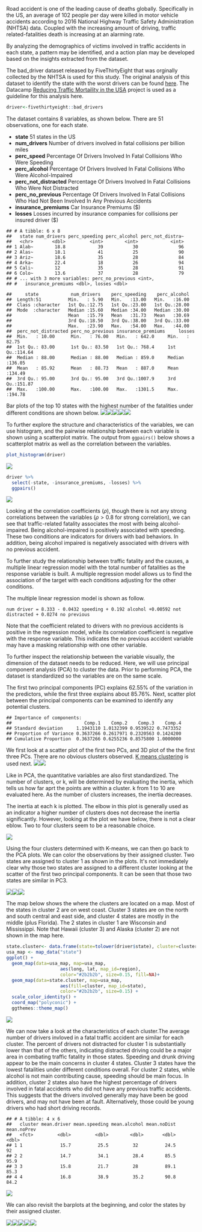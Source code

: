 Road accident is one of the leading cause of deaths globally. Specifically in the US, an average of 102 people per day were killed in motor vehicle accidents according to 2016 National Highway Traffic Safety Administration (NHTSA) data. Coupled with the increasing amount of driving, traffic related-fatalities death is increasing at an alarming rate.

By analyzing the demographics of victims involved in traffic accidents in each state, a pattern may be identified, and a action plan may be developed based on the insights extracted from the dataset.

The bad\_driver dataset released by FiveThirtyEight that was orginally collected by the NHTSA is used for this study. The original analysis of this dataset to identify the state with the worst drivers can be found [here](https://fivethirtyeight.com/features/which-state-has-the-worst-drivers/). The Datacamp [Reducing Traffic Mortaility in the USA](https://www.datacamp.com/projects/464) project is used as a guideline for this analysis here.

``` r
driver<-fivethirtyeight::bad_drivers
```

The dataset contains 8 variables, as shown below. There are 51 observations, one for each state.

-   **state** 51 states in the US
-   **num\_drivers** Number of drivers involved in fatal collisions per billion miles
-   **perc\_speed** Percentage Of Drivers Involved In Fatal Collisions Who Were Speeding
-   **perc\_alcohol** Percentage Of Drivers Involved In Fatal Collisions Who Were Alcohol-Impaired
-   **perc\_not\_distracted** Percentage Of Drivers Involved In Fatal Collisions Who Were Not Distracted
-   **perc\_no\_previous** Percentage Of Drivers Involved In Fatal Collisions Who Had Not Been Involved In Any Previous Accidents
-   **insurance\_premiums** Car Insurance Premiums ($)
-   **losses** Losses incurred by insurance companies for collisions per insured driver ($)

<!-- -->

    ## # A tibble: 6 x 8
    ##   state num_drivers perc_speeding perc_alcohol perc_not_distra~
    ##   <chr>       <dbl>         <int>        <int>            <int>
    ## 1 Alab~        18.8            39           30               96
    ## 2 Alas~        18.1            41           25               90
    ## 3 Ariz~        18.6            35           28               84
    ## 4 Arka~        22.4            18           26               94
    ## 5 Cali~        12              35           28               91
    ## 6 Colo~        13.6            37           28               79
    ## # ... with 3 more variables: perc_no_previous <int>,
    ## #   insurance_premiums <dbl>, losses <dbl>

    ##     state            num_drivers    perc_speeding    perc_alcohol  
    ##  Length:51          Min.   : 5.90   Min.   :13.00   Min.   :16.00  
    ##  Class :character   1st Qu.:12.75   1st Qu.:23.00   1st Qu.:28.00  
    ##  Mode  :character   Median :15.60   Median :34.00   Median :30.00  
    ##                     Mean   :15.79   Mean   :31.73   Mean   :30.69  
    ##                     3rd Qu.:18.50   3rd Qu.:38.00   3rd Qu.:33.00  
    ##                     Max.   :23.90   Max.   :54.00   Max.   :44.00  
    ##  perc_not_distracted perc_no_previous insurance_premiums     losses      
    ##  Min.   : 10.00      Min.   : 76.00   Min.   : 642.0     Min.   : 82.75  
    ##  1st Qu.: 83.00      1st Qu.: 83.50   1st Qu.: 768.4     1st Qu.:114.64  
    ##  Median : 88.00      Median : 88.00   Median : 859.0     Median :136.05  
    ##  Mean   : 85.92      Mean   : 88.73   Mean   : 887.0     Mean   :134.49  
    ##  3rd Qu.: 95.00      3rd Qu.: 95.00   3rd Qu.:1007.9     3rd Qu.:151.87  
    ##  Max.   :100.00      Max.   :100.00   Max.   :1301.5     Max.   :194.78

Bar plots of the top 10 states with the highest number of the fatalities under different conditions are shown below. ![](bad_driver_files/figure-markdown_github/EDA_plot-1.png)![](bad_driver_files/figure-markdown_github/EDA_plot-2.png)![](bad_driver_files/figure-markdown_github/EDA_plot-3.png)![](bad_driver_files/figure-markdown_github/EDA_plot-4.png)![](bad_driver_files/figure-markdown_github/EDA_plot-5.png)

To further explore the structure and characteristics of the variables, we can use histogram, and the pairwise relationship between each variable is shown using a scatterplot matrix. The output from `ggpairs()` below shows a scatterplot matrix as well as the correlation between the variables.

``` r
plot_histogram(driver)
```

![](bad_driver_files/figure-markdown_github/EDA-1.png)

``` r
driver %>% 
  select(-state, -insurance_premiums, -losses) %>%
  ggpairs()
```

![](bad_driver_files/figure-markdown_github/EDA-2.png)

Looking at the correlation coefficients (*ρ*), though there is not any strong correlations between the variables (*ρ* &gt; 0.8 for strong correlation), we can see that traffic-related fatality associates the most with being alcohol-impaired. Being alcohol-impaired is positively associated with speeding. These two conditions are indicators for drivers with bad behaviors. In addition, being alcohol impaired is negatively associated with drivers with no previous accident.

To further study the relationship between traffic fatality and the causes, a multiple linear regression model with the total number of fatalities as the response variable is built. A multiple regression model allows us to find the association of the target with each conditions adjusting for the other conditions.

The multiple linear regression model is shown as follow.

`num driver = 8.333 - 0.0432 speeding + 0.192 alcohol +0.00592 not distracted + 0.0274 no previous`

Note that the coefficient related to drivers with no previous accidents is positive in the regression model, while its correlation coefficient is negative with the response variable. This indicates the no previous accident variable may have a masking relationship with one other variable.

To further inspect the relationship between the variable visually, the dimension of the dataset needs to be reduced. Here, we will use principal component analysis (PCA) to cluster the data. Prior to performing PCA, the dataset is standardized so the variables are on the same scale.

The first two principal components (PC) explains 62.55% of the variation in the predictors, while the first three explains about 85.76%. Next, scatter plot between the principal components can be examined to identify any potential clusters.

    ## Importance of components:
    ##                           Comp.1    Comp.2    Comp.3    Comp.4
    ## Standard deviation     1.1943110 1.0132399 0.9539522 0.7473352
    ## Proportion of Variance 0.3637266 0.2617971 0.2320563 0.1424200
    ## Cumulative Proportion  0.3637266 0.6255236 0.8575800 1.0000000

We first look at a scatter plot of the first two PCs, and 3D plot of the the first three PCs. There are no obvious clusters observed. [K means clustering](https://towardsdatascience.com/k-means-clustering-from-a-to-z-f6242a314e9a) is used next. ![](bad_driver_files/figure-markdown_github/PC_plots-1.png)![](bad_driver_files/figure-markdown_github/PC_plots-2.png)

Like in PCA, the quantitative variables are also first standardized. The number of clusters, or k, will be determined by evaluating the inertia, which tells us how far aprt the points are within a cluster. k from 1 to 10 are evaluated here. As the number of clusters increases, the inertia decreases.

The inertia at each k is plotted. The elbow in this plot is generally used as an indicator a higher number of clusters does not decrease the inertia significantly. However, looking at the plot we have below, there is not a clear eblow. Two to four clusters seem to be a reasonable choice.

![](bad_driver_files/figure-markdown_github/kmeans-1.png)

Using the four clusters determined with K-means, we can then go back to the PCA plots. We can color the observations by their assigned cluster. Two states are assigned to cluster 1 as shown in the plots. It's not immediately clear why those two states are assigned to a different cluster looking at the scatter of the first two principal components. It can be seen that those two states are similar in PC3.

![](bad_driver_files/figure-markdown_github/kmeans4-1.png)![](bad_driver_files/figure-markdown_github/kmeans4-2.png)![](bad_driver_files/figure-markdown_github/kmeans4-3.png)

The map below shows the where the clusters are located on a map. Most of the states in cluster 2 are on west coast. Cluster 3 states are on the north and south central and east side, and cluster 4 states are mostly in the middle (plus Florida). The 2 states in cluster 1 are Wisconsin and Mississippi. Note that Hawaii (cluster 3) and Alaska (cluster 2) are not shown in the map here.

``` r
state.cluster<- data.frame(state=tolower(driver$state), cluster=clusters)
usa_map <- map_data("state")
ggplot() +
  geom_map(data=usa_map, map=usa_map,
                    aes(long, lat, map_id=region),
                    color="#2b2b2b", size=0.15, fill=NA)+
  geom_map(data=state.cluster, map=usa_map,
                    aes(fill=cluster, map_id=state),
                    color="#2b2b2b", size=0.15) +
  scale_color_identity() +
  coord_map("polyconic") +
  ggthemes::theme_map()
```

![](bad_driver_files/figure-markdown_github/map-1.png)

We can now take a look at the characteristics of each cluster.The average number of drivers invloved in a fatal traffic accident are similar for each cluster. The percent of drivers not distracted for cluster 1 is substantially lower than that of the others, indicating distracted driving could be a major area in combating traffic fatality in those states. Speeding and drunk driving appear to be the main concerns in cluster 4 states. Cluster 3 states have the lowest fatalities under different conditions overall. For cluster 2 states, while alcohol is not main contributing cause, speeding should be main focus. In addition, cluster 2 states also have the highest percentage of drivers involved in fatal accidents who did not have any previous traffic accidents. This suggests that the drivers involved generally may have been be good drivers, and may not have been at fault. Alternatively, those could be young drivers who had short driving records.

    ## # A tibble: 4 x 6
    ##   cluster mean.driver mean.speeding mean.alcohol mean.noDist mean.noPrev
    ##   <fct>         <dbl>         <dbl>        <dbl>       <dbl>       <dbl>
    ## 1 1              15.7          25.5         32          24.5        92  
    ## 2 2              14.7          34.1         28.4        85.5        95.9
    ## 3 3              15.8          21.7         28          89.1        85.3
    ## 4 4              16.8          38.9         35.2        90.8        84.2

![](bad_driver_files/figure-markdown_github/clusters-1.png)

We can also revisit the barplots at the beginning, and color the states by their assigned cluster.

![](bad_driver_files/figure-markdown_github/ranking-1.png)![](bad_driver_files/figure-markdown_github/ranking-2.png)![](bad_driver_files/figure-markdown_github/ranking-3.png)![](bad_driver_files/figure-markdown_github/ranking-4.png)![](bad_driver_files/figure-markdown_github/ranking-5.png)
